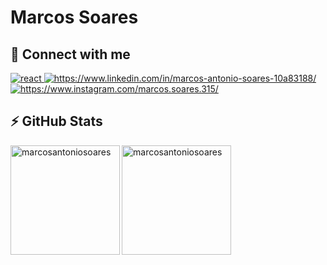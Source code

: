<h1 align="left">Marcos Soares</h1>

<h2>📱 Connect with me</h2>

<a href="mailto:marcosas.soares2@gmail.com" target="_blank" rel="noreferrer"> <img src="https://img.shields.io/badge/Gmail-D14836?style=for-the-badge&logo=gmail&logoColor=white" alt="react"/> </a> 
<a href="https://www.linkedin.com/in/marcos-antonio-soares-10a83188/" target="_blank" rel="noreferrer"> <img src="https://img.shields.io/badge/LinkedIn-0077B5?style=for-the-badge&logo=linkedin&logoColor=white" alt="https://www.linkedin.com/in/marcos-antonio-soares-10a83188/"/> </a>
<a href="https://www.instagram.com/marcos.soares.315/" target="_blank" rel="noreferrer"> <img src="https://img.shields.io/badge/Instagram-E4405F?style=for-the-badge&logo=instagram&logoColor=white" alt="https://www.instagram.com/marcos.soares.315/" /> </a>


<h2>⚡ GitHub Stats</h2>

<p><img align="left" src="https://github-readme-stats.vercel.app/api?username=marcosantoniosoares&show_icons=true&locale=en&theme=radical" alt="marcosantoniosoares" height="175"/></p>

<p><img align="center" src="https://github-readme-stats.vercel.app/api/top-langs?username=marcosantoniosoares&show_icons=true&locale=en&layout=compact&theme=radical" alt="marcosantoniosoares" height="175" /></p>
